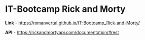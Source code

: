 # IT-Bootcamp Rick and Morty

**Link** - https://romanvertal.github.io/IT-Bootcamp_Rick-and-Morty/


**API** - https://rickandmortyapi.com/documentation/#rest